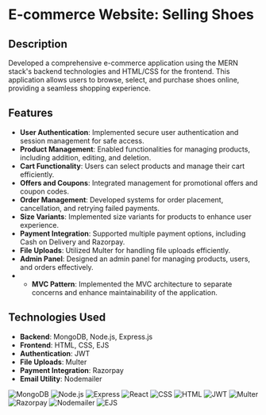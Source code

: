 # E-commerce Website: Selling Shoes

## Description
Developed a comprehensive e-commerce application using the MERN stack's backend technologies and HTML/CSS for the frontend. This application allows users to browse, select, and purchase shoes online, providing a seamless shopping experience.

## Features
- **User Authentication**: Implemented secure user authentication and session management for safe access.
- **Product Management**: Enabled functionalities for managing products, including addition, editing, and deletion.
- **Cart Functionality**: Users can select products and manage their cart efficiently.
- **Offers and Coupons**: Integrated management for promotional offers and coupon codes.
- **Order Management**: Developed systems for order placement, cancellation, and retrying failed payments.
- **Size Variants**: Implemented size variants for products to enhance user experience.
- **Payment Integration**: Supported multiple payment options, including Cash on Delivery and Razorpay.
- **File Uploads**: Utilized Multer for handling file uploads efficiently.
- **Admin Panel**: Designed an admin panel for managing products, users, and orders effectively.
- - **MVC Pattern**: Implemented the MVC architecture to separate concerns and enhance maintainability of the application.

## Technologies Used
- **Backend**: MongoDB, Node.js, Express.js
- **Frontend**: HTML, CSS, EJS
- **Authentication**: JWT
- **File Uploads**: Multer
- **Payment Integration**: Razorpay
- **Email Utility**: Nodemailer

![MongoDB](https://img.shields.io/badge/MongoDB-4.4-47A248) 
![Node.js](https://img.shields.io/badge/Node.js-14.x-339933)
![Express](https://img.shields.io/badge/Express-4.x-404D59)
![React](https://img.shields.io/badge/React-17.x-61DAFB)
![CSS](https://img.shields.io/badge/CSS-3-1572B6)
![HTML](https://img.shields.io/badge/HTML-5-E34F26)
![JWT](https://img.shields.io/badge/JWT-JSON_Web_Token-000000)
![Multer](https://img.shields.io/badge/Multer-1.4.2-FFCA28)
![Razorpay](https://img.shields.io/badge/Razorpay-Payment_Gateway-00A86B)
![Nodemailer](https://img.shields.io/badge/Nodemailer-Email_Utility-EC3D8A)
![EJS](https://img.shields.io/badge/EJS-Templating_Language-4D8AFC)

